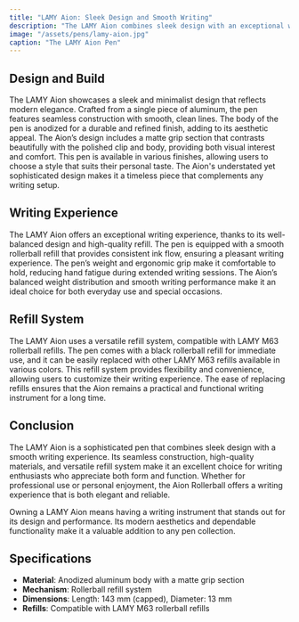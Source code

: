 ```yaml
---
title: "LAMY Aion: Sleek Design and Smooth Writing"
description: "The LAMY Aion combines sleek design with an exceptional writing experience. Its seamless construction and high-quality materials make it a standout choice for any writing enthusiast."
image: "/assets/pens/lamy-aion.jpg"
caption: "The LAMY Aion Pen"
---
```


## Design and Build

The LAMY Aion showcases a sleek and minimalist design that reflects modern elegance. Crafted from a single piece of aluminum, the pen features seamless construction with smooth, clean lines. The body of the pen is anodized for a durable and refined finish, adding to its aesthetic appeal. The Aion’s design includes a matte grip section that contrasts beautifully with the polished clip and body, providing both visual interest and comfort. This pen is available in various finishes, allowing users to choose a style that suits their personal taste. The Aion's understated yet sophisticated design makes it a timeless piece that complements any writing setup.

## Writing Experience

The LAMY Aion offers an exceptional writing experience, thanks to its well-balanced design and high-quality refill. The pen is equipped with a smooth rollerball refill that provides consistent ink flow, ensuring a pleasant writing experience. The pen’s weight and ergonomic grip make it comfortable to hold, reducing hand fatigue during extended writing sessions. The Aion’s balanced weight distribution and smooth writing performance make it an ideal choice for both everyday use and special occasions.

## Refill System

The LAMY Aion uses a versatile refill system, compatible with LAMY M63 rollerball refills. The pen comes with a black rollerball refill for immediate use, and it can be easily replaced with other LAMY M63 refills available in various colors. This refill system provides flexibility and convenience, allowing users to customize their writing experience. The ease of replacing refills ensures that the Aion remains a practical and functional writing instrument for a long time.

## Conclusion

The LAMY Aion is a sophisticated pen that combines sleek design with a smooth writing experience. Its seamless construction, high-quality materials, and versatile refill system make it an excellent choice for writing enthusiasts who appreciate both form and function. Whether for professional use or personal enjoyment, the Aion Rollerball offers a writing experience that is both elegant and reliable.

Owning a LAMY Aion means having a writing instrument that stands out for its design and performance. Its modern aesthetics and dependable functionality make it a valuable addition to any pen collection.

## Specifications

- **Material**: Anodized aluminum body with a matte grip section
- **Mechanism**: Rollerball refill system
- **Dimensions**: Length: 143 mm (capped), Diameter: 13 mm
- **Refills**: Compatible with LAMY M63 rollerball refills
